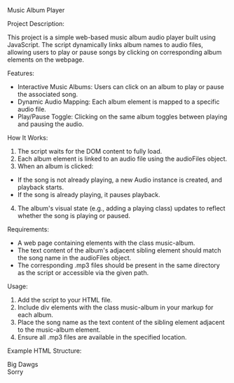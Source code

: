 Music Album Player

Project Description:

This project is a simple web-based music album audio player built using JavaScript. The script dynamically links album names to audio files, allowing users to play or pause songs by clicking on corresponding album elements on the webpage.

Features:

* Interactive Music Albums: Users can click on an album to play or pause the associated song.
* Dynamic Audio Mapping: Each album element is mapped to a specific audio file.
* Play/Pause Toggle: Clicking on the same album toggles between playing and pausing the audio.

How It Works:

1. The script waits for the DOM content to fully load.
2. Each album element is linked to an audio file using the audioFiles object.
3. When an album is clicked:
  * If the song is not already playing, a new Audio instance is created, and playback starts.
  * If the song is already playing, it pauses playback.
4. The album's visual state (e.g., adding a playing class) updates to reflect whether the song is playing or paused.
  
Requirements:

* A web page containing elements with the class music-album.
* The text content of the album's adjacent sibling element should match the song name in the audioFiles object.
* The corresponding .mp3 files should be present in the same directory as the script or accessible via the given path.

Usage:

1. Add the script to your HTML file.
2. Include div elements with the class music-album in your markup for each album.
3. Place the song name as the text content of the sibling element adjacent to the music-album element.
4. Ensure all .mp3 files are available in the specified location.

Example HTML Structure:

<div class="music-album"></div>
<div>Big Dawgs</div>

<div class="music-album"></div>
<div>Sorry</div>
